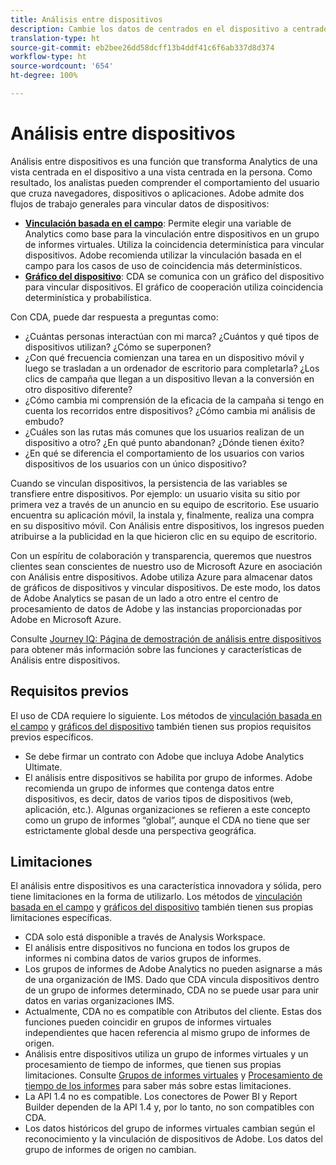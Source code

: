```yaml
---
title: Análisis entre dispositivos
description: Cambie los datos de centrados en el dispositivo a centrados en la persona mediante la vinculación de los datos del dispositivo.
translation-type: ht
source-git-commit: eb2bee26dd58dcff13b4ddf41c6f6ab337d8d374
workflow-type: ht
source-wordcount: '654'
ht-degree: 100%

---
```



# Análisis entre dispositivos

Análisis entre dispositivos es una función que transforma Analytics de una vista centrada en el dispositivo a una vista centrada en la persona. Como resultado, los analistas pueden comprender el comportamiento del usuario que cruza navegadores, dispositivos o aplicaciones. Adobe admite dos flujos de trabajo generales para vincular datos de dispositivos:

* [**Vinculación basada en el campo**](field-based-stitching.md): Permite elegir una variable de Analytics como base para la vinculación entre dispositivos en un grupo de informes virtuales. Utiliza la coincidencia determinística para vincular dispositivos. Adobe recomienda utilizar la vinculación basada en el campo para los casos de uso de coincidencia más determinísticos.
* [**Gráfico del dispositivo**](device-graph.md): CDA se comunica con un gráfico del dispositivo para vincular dispositivos. El gráfico de cooperación utiliza coincidencia determinística y probabilística.

Con CDA, puede dar respuesta a preguntas como:

* ¿Cuántas personas interactúan con mi marca? ¿Cuántos y qué tipos de dispositivos utilizan? ¿Cómo se superponen?
* ¿Con qué frecuencia comienzan una tarea en un dispositivo móvil y luego se trasladan a un ordenador de escritorio para completarla? ¿Los clics de campaña que llegan a un dispositivo llevan a la conversión en otro dispositivo diferente?
* ¿Cómo cambia mi comprensión de la eficacia de la campaña si tengo en cuenta los recorridos entre dispositivos? ¿Cómo cambia mi análisis de embudo?
* ¿Cuáles son las rutas más comunes que los usuarios realizan de un dispositivo a otro? ¿En qué punto abandonan? ¿Dónde tienen éxito?
* ¿En qué se diferencia el comportamiento de los usuarios con varios dispositivos de los usuarios con un único dispositivo?

Cuando se vinculan dispositivos, la persistencia de las variables se transfiere entre dispositivos. Por ejemplo: un usuario visita su sitio por primera vez a través de un anuncio en su equipo de escritorio. Ese usuario encuentra su aplicación móvil, la instala y, finalmente, realiza una compra en su dispositivo móvil. Con Análisis entre dispositivos, los ingresos pueden atribuirse a la publicidad en la que hicieron clic en su equipo de escritorio.

Con un espíritu de colaboración y transparencia, queremos que nuestros clientes sean conscientes de nuestro uso de Microsoft Azure en asociación con Análisis entre dispositivos. Adobe utiliza Azure para almacenar datos de gráficos de dispositivos y vincular dispositivos. De este modo, los datos de Adobe Analytics se pasan de un lado a otro entre el centro de procesamiento de datos de Adobe y las instancias proporcionadas por Adobe en Microsoft Azure.

Consulte [Journey IQ: Página de demostración de análisis entre dispositivos](http://adobe.ly/aacda) para obtener más información sobre las funciones y características de Análisis entre dispositivos.

## Requisitos previos

El uso de CDA requiere lo siguiente. Los métodos de [vinculación basada en el campo](field-based-stitching.md) y [gráficos del dispositivo](device-graph.md) también tienen sus propios requisitos previos específicos.

* Se debe firmar un contrato con Adobe que incluya Adobe Analytics Ultimate.
* El análisis entre dispositivos se habilita por grupo de informes. Adobe recomienda un grupo de informes que contenga datos entre dispositivos, es decir, datos de varios tipos de dispositivos (web, aplicación, etc.). Algunas organizaciones se refieren a este concepto como un grupo de informes “global”, aunque el CDA no tiene que ser estrictamente global desde una perspectiva geográfica.

## Limitaciones

El análisis entre dispositivos es una característica innovadora y sólida, pero tiene limitaciones en la forma de utilizarlo. Los métodos de [vinculación basada en el campo](field-based-stitching.md) y [gráficos del dispositivo](device-graph.md) también tienen sus propias limitaciones específicas.

* CDA solo está disponible a través de Analysis Workspace.
* El análisis entre dispositivos no funciona en todos los grupos de informes ni combina datos de varios grupos de informes.
* Los grupos de informes de Adobe Analytics no pueden asignarse a más de una organización de IMS. Dado que CDA vincula dispositivos dentro de un grupo de informes determinado, CDA no se puede usar para unir datos en varias organizaciones IMS.
* Actualmente, CDA no es compatible con Atributos del cliente. Estas dos funciones pueden coincidir en grupos de informes virtuales independientes que hacen referencia al mismo grupo de informes de origen.
* Análisis entre dispositivos utiliza un grupo de informes virtuales y un procesamiento de tiempo de informes, que tienen sus propias limitaciones. Consulte [Grupos de informes virtuales](../vrs/vrs-about.md) y [Procesamiento de tiempo de los informes](../vrs/vrs-report-time-processing.md) para saber más sobre estas limitaciones.
* La API 1.4 no es compatible. Los conectores de Power BI y Report Builder dependen de la API 1.4 y, por lo tanto, no son compatibles con CDA.
* Los datos históricos del grupo de informes virtuales cambian según el reconocimiento y la vinculación de dispositivos de Adobe. Los datos del grupo de informes de origen no cambian.
